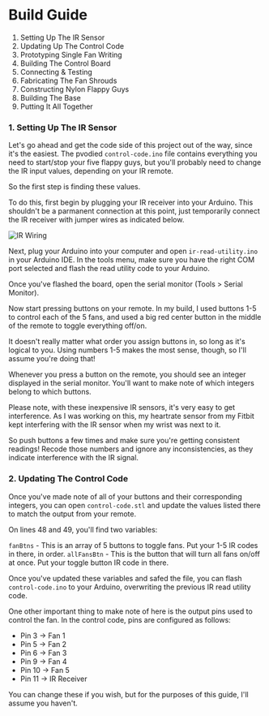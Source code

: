 Build Guide
=============

1. Setting Up The IR Sensor
2. Updating Up The Control Code
3. Prototyping Single Fan Writing
4. Building The Control Board
5. Connecting & Testing
6. Fabricating The Fan Shrouds
7. Constructing Nylon Flappy Guys
8. Building The Base
9. Putting It All Together

### 1. Setting Up The IR Sensor

Let's go ahead and get the code side of this project out of the way, since it's the easiest. The pvodied `control-code.ino` file contains everything you need to start/stop your five flappy guys, but you'll probably need to change the IR input values, depending on your IR remote. 

So the first step is finding these values.

To do this, first begin by plugging your IR receiver into your Arduino. This shouldn't be a parmanent connection at this point, just temporarily connect the IR receiver with jumper wires as indicated below.

![IR Wiring](https://kellishaver.com/misc/flappy-guys/01.png)

Next, plug your Arduino into your computer and open `ir-read-utility.ino` in your Arduino IDE. In the tools menu, make sure you have the right COM port selected and flash the read utility code to your Arduino. 

Once you've flashed the board, open the serial monitor (Tools > Serial Monitor). 

Now start pressing buttons on your remote. In my build, I used buttons 1-5 to control each of the 5 fans, and used a big red center button in the middle of the remote to toggle everything off/on. 

It doesn't really matter what order you assign buttons in, so long as it's logical to you. Using numbers 1-5 makes the most sense, though, so I'll assume you're doing that! 

Whenever you press a button on the remote, you should see an integer displayed in the serial monitor. You'll want to make note of which integers belong to which buttons.

Please note, with these inexpensive IR sensors, it's very easy to get interference. As I was working on this, my heartrate sensor from my Fitbit kept interfering with the IR sensor when my wrist was next to it. 

So push buttons a few times and make sure you're getting consistent readings! Recode those numbers and ignore any inconsistencies, as they indicate interference with the IR signal. 

### 2. Updating The Control Code

Once you've made note of all of your buttons and their corresponding integers, you can open `control-code.stl` and update the values listed there to match the output from your remote. 

On lines 48 and 49, you'll find two variables:

`fanBtns` - This is an array of 5 buttons to toggle fans. Put your 1-5 IR codes in there, in order.
`allFansBtn` - This is the button that will turn all fans on/off at once. Put your toggle button IR code in there.

Once you've updated these variables and safed the file, you can flash `control-code.ino` to your Arduino, overwriting the previous IR read utility code. 

One other important thing to make note of here is the output pins used to control the fan. In the control code, pins are configured as follows:

* Pin 3 -> Fan 1
* Pin 5 -> Fan 2
* Pin 6 -> Fan 3
* Pin 9 -> Fan 4
* Pin 10 -> Fan 5
* Pin 11 -> IR Receiver

You can change these if you wish, but for the purposes of this guide, I'll assume you haven't. 